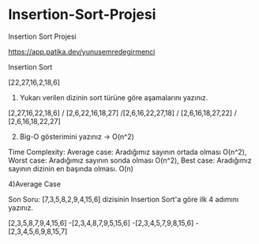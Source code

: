 # Insertion-Sort-Projesi
Insertion Sort Projesi

https://app.patika.dev/yunusemredegirmenci

Insertion Sort

[22,27,16,2,18,6] 

1) Yukarı verilen dizinin sort türüne göre aşamalarını yazınız.

[2,27,16,22,18,6] / [2,6,22,16,18,27] /[2,6,16,22,27,18] / [2,6,16,18,27,22] / [2,6,16,18,22,27]


2) Big-O gösterimini yazınız -> O(n^2)

Time Complexity: Average case: Aradığımız sayının ortada olması O(n^2),
Worst case: Aradığımız sayının sonda olması O(n^2), 
Best case: Aradığımız sayının dizinin en başında olması. O(n)

4)Average Case

Son Soru: [7,3,5,8,2,9,4,15,6] dizisinin Insertion Sort'a göre ilk 4 adımını yazınız.

[2,3,5,8,7,9,4,15,6] -[2,3,4,8,7,9,5,15,6] -[2,3,4,5,7,9,8,15,6] - [2,3,4,5,6,9,8,15,7]
